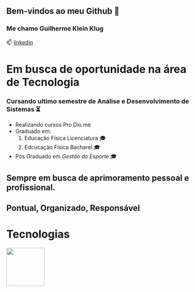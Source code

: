 ## Bem-vindos ao meu Github :raised_hands:

### Me chamo __Guilherme Klein Klug__
:mailbox: [linkedin](https://www.linkedin.com/in/guilherme-klein-klug-42812a151/)

# Em busca de oportunidade na área de Tecnologia
### Cursando ultimo semestre de Análise e Desenvolvimento de Sistemas :hourglass_flowing_sand:
- Realizando cursos Pro Dio.me
- Graduado em:
   1. Educação Física Licenciatura :mortar_board:
   2. Edcucação Física Bacharel :mortar_board:
- Pós Graduado em *Gestão do Esporte* :mortar_board:
## Sempre em busca de aprimoramento pessoal e profissional.
## Pontual, Organizado, Responsável

# Tecnologias
<img src="https://cdn.jsdelivr.net/gh/devicons/devicon@latest/icons/html5/html5-plain-wordmark.svg" width="100px">
